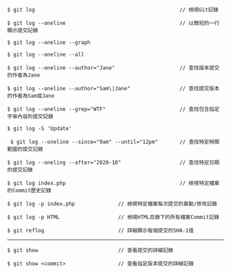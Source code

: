 ```
$ git log												// 檢視Git記錄
```

```
$ git log --oneline										// 以簡短的一行顯示提交記錄
```

```
$ git log --oneline --graph
```

```
$ git log --oneline --all
```

```
$ git log --oneline --author="Jane"						// 查找版本提交的作者為Jane
```

```
$ git log --oneline --author="Sam\|Jane"				// 查找提交版本的作者為Sam或Jane
```

```
$ git log --oneline --grep="WTF"						// 查找包含指定字串內容的提交記錄
```

```
$ git log -S 'Update'
```

```
 $ git log --oneline --since="9am" --until="12pm"		// 查找特定時間範圍的提交記錄
```

```
$ git log --oneling --after="2020-10"					// 查找特定日期的提交記錄
```

```
$ git log index.php										// 檢視特定檔案的Commit歷史記錄
```

```
$ git log -p index.php				// 檢視特定檔案每次提交的異動/修改記錄
```

```
$ git log -p HTML					// 檢視HTML目錄下的所有檔案Commit記錄
```

```
$ git reflog						// 詳細顯示每個提交的SHA-1值
```

---

```
$ git show							// 查看提交的詳細記錄
```

```
$ git show <commit>					// 查看指定版本提交的詳細記錄
```